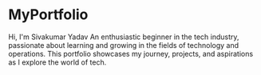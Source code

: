 # MyPortfolio
Hi, I'm Sivakumar Yadav An enthusiastic beginner in the tech industry, passionate about learning and growing in the fields of technology and operations. This portfolio showcases my journey, projects, and aspirations as I explore the world of tech.
